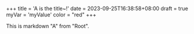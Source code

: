 +++
title = 'A is the title~!'
date = 2023-09-25T16:38:58+08:00
draft = true
myVar = 'myValue'
color = "red"
+++

This is markdown "A" from "Root".
